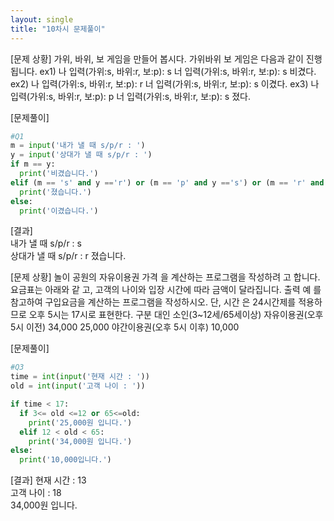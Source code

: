 ```yaml
---
layout: single
title: "10차시 문제풀이" 
---
```

  
[문제 상황]
가위, 바위, 보 게임을 만들어 봅시다. 가위바위
보 게임은 다음과 같이 진행됩니다. ex1)
나 입력(가위:s, 바위:r, 보:p): s
너 입력(가위:s, 바위:r, 보:p): s
비겼다. ex2)
나 입력(가위:s, 바위:r, 보:p): r
너 입력(가위:s, 바위:r, 보:p): s
이겼다. ex3)
나 입력(가위:s, 바위:r, 보:p): p
너 입력(가위:s, 바위:r, 보:p): s
졌다.
      
[문제풀이]  
~~~python
#Q1
m = input('내가 낼 때 s/p/r : ')
y = input('상대가 낼 때 s/p/r : ')
if m == y:
  print('비겼습니다.')
elif (m == 's' and y =='r') or (m == 'p' and y =='s') or (m == 'r' and y == 'p'):
  print('졌습니다.')
else:
  print('이겼습니다.')
~~~  
   
   
[결과]  
내가 낼 때 s/p/r : s  
상대가 낼 때 s/p/r : r 
졌습니다.        

  
  
  

[문제 상황]
놀이 공원의 자유이용권 가격
을 계산하는 프로그램을 작성하려
고 합니다. 요금표는 아래와 같
고, 고객의 나이와 입장 시간에
따라 금액이 달라집니다. 출력 예
를 참고하여 구입요금을 계산하는
프로그램을 작성하시오. 단, 시간
은 24시간제를 적용하므로 오후
5시는 17시로 표현한다. 구분 대인 소인(3~12세/65세이상)
자유이용권(오후 5시 이전) 34,000 25,000
야간이용권(오후 5시 이후) 10,000
  
    
    
     
     
[문제풀이]  
~~~python
#Q3
time = int(input('현재 시간 : '))
old = int(input('고객 나이 : '))

if time < 17:
  if 3<= old <=12 or 65<=old:
    print('25,000원 입니다.')
  elif 12 < old < 65:
    print('34,000원 입니다.')
else:
  print('10,000입니다.') 
~~~
  
  
[결과]
현재 시간 : 13  
고객 나이 : 18  
34,000원 입니다.  
